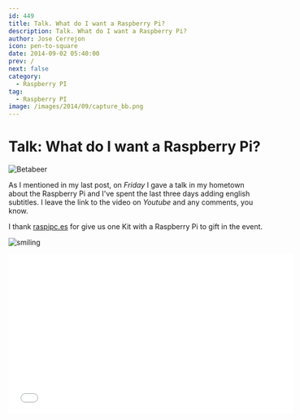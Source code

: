 ```yaml
---
id: 449
title: Talk. What do I want a Raspberry Pi?
description: Talk. What do I want a Raspberry Pi?
author: Jose Cerrejon
icon: pen-to-square
date: 2014-09-02 05:40:00
prev: /
next: false
category:
  - Raspberry PI
tag:
  - Raspberry PI
image: /images/2014/09/capture_bb.png
---
```


# Talk: What do I want a Raspberry Pi?

![Betabeer](/images/2014/09/capture_bb.png)

As I mentioned in my last post, on *Friday* I gave a talk in my hometown about the Raspberry Pi and I've spent the last three days adding english subtitles. I leave the link to the video on *Youtube* and any comments, you know.

I thank [raspipc.es](http://raspipc.es) for give us one Kit with a Raspberry Pi to gift in the event.

![smiling](/css/sm/happy_smiling.png)

<iframe width="560" height="315" src="//www.youtube.com/embed/fitWvc8O1Sg" frameborder="0" allowfullscreen></iframe>
